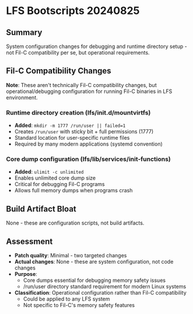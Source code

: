 # LFS Bootscripts 20240825

## Summary
System configuration changes for debugging and runtime directory setup - not Fil-C compatibility per se, but operational requirements.

## Fil-C Compatibility Changes

**Note**: These aren't technically Fil-C compatibility changes, but operational/debugging configuration for running Fil-C binaries in LFS environment.

### Runtime directory creation (lfs/init.d/mountvirtfs)
- **Added**: `mkdir -m 1777 /run/user || failed=1`
- Creates `/run/user` with sticky bit + full permissions (1777)
- Standard location for user-specific runtime files
- Required by many modern applications (systemd convention)

### Core dump configuration (lfs/lib/services/init-functions)
- **Added**: `ulimit -c unlimited`
- Enables unlimited core dump size
- Critical for debugging Fil-C programs
- Allows full memory dumps when programs crash

## Build Artifact Bloat
None - these are configuration scripts, not build artifacts.

## Assessment
- **Patch quality**: Minimal - two targeted changes
- **Actual changes**: None - these are system configuration, not code changes
- **Purpose**: 
  - Core dumps essential for debugging memory safety issues
  - /run/user directory standard requirement for modern Linux systems
- **Classification**: Operational configuration rather than Fil-C compatibility
  - Could be applied to any LFS system
  - Not specific to Fil-C's memory safety features
